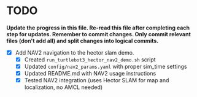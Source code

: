 # TODO
**Update the progress in this file.
Re-read this file after completing each step for updates.
Remember to commit changes.
Only commit relevant files (don't add all) and split changes into logical commits.**

- [x] Add NAV2 navigation to the hector slam demo.
  - [x] Created `run_turtlebot3_hector_nav2_demo.sh` script
  - [x] Updated `config/nav2_params.yaml` with proper sim_time settings
  - [x] Updated README.md with NAV2 usage instructions
  - [x] Tested NAV2 integration (uses Hector SLAM for map and localization, no AMCL needed)
